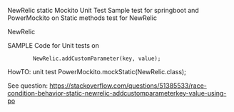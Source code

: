 NewRelic static Mockito Unit Test
Sample test for springboot and PowerMockito on Static methods test for NewRelic

NewRelic

SAMPLE Code for Unit tests on 

            NewRelic.addCustomParameter(key, value);

HowTO: unit test
         PowerMockito.mockStatic(NewRelic.class);


See question: 
https://stackoverflow.com/questions/51385533/race-condition-behavior-static-newrelic-addcustomparameterkey-value-using-po

